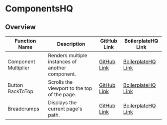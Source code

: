 # ComponentsHQ

## Overview

| Function Name  | Description | GitHub Link  | BoilerplateHQ Link  |
| ------------- | ------------- | ------------- | ------------- |
| Component Multiplier | Renders multiple instances of another component. | [GitHub Link](https://github.com/BoilerplateHQ/ComponentsHQ/tree/main/component-multiplier) | [BoilerplateHQ Link](https://boilerplatehq.com/components/component-multiplier) |
| Button BackToTop | Scrolls the viewport to the top of the page. | [GitHub Link](https://github.com/BoilerplateHQ/ComponentsHQ/tree/main/button-back-to-top) | [BoilerplateHQ Link](https://boilerplatehq.com/components/button-back-to-top) |
| Breadcrumps| Displays the current page's path. | [GitHub Link](https://github.com/BoilerplateHQ/ComponentsHQ/tree/main/breadcrumps) | [BoilerplateHQ Link](https://boilerplatehq.com/components/breadcrumps) |
